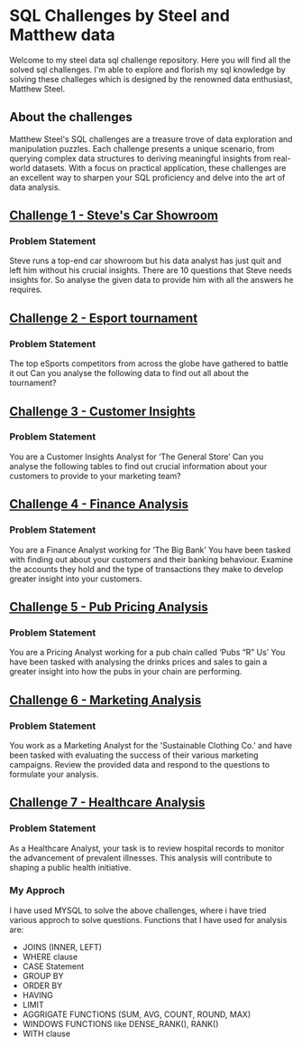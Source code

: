 # SQL Challenges by Steel and Matthew data
Welcome to my steel data sql challenge repository. Here you will find all the solved sql challenges. 
I'm able to explore and florish my sql knowledge by solving these challeges which is designed by the renowned data enthusiast, Matthew Steel. 

## About the challenges
Matthew Steel's SQL challenges are a treasure trove of data exploration and manipulation puzzles. Each challenge presents a unique scenario, from querying complex data structures to deriving meaningful insights from real-world datasets. With a focus on practical application, these challenges are an excellent way to sharpen your SQL proficiency and delve into the art of data analysis.

## [Challenge 1 - Steve's Car Showroom](https://github.com/kiransuryaa/Steel_data_sql_Challenges/blob/main/Challenge%201%20-%20Steve's_Car_Showroom.sql)
### Problem Statement
Steve runs a top-end car showroom but his data analyst has just quit and left him without his crucial insights. 
There are 10 questions that Steve needs insights for. 
So analyse the given data to provide him with all the answers he requires.

## [Challenge 2 - Esport tournament](https://github.com/kiransuryaa/Steel_data_sql_Challenges/blob/main/Challenge%202%20-%20esport_data_analysis.sql)
### Problem Statement
The top eSports competitors from across the globe have gathered to battle it out
Can you analyse the following data to find out all about the tournament?


## [Challenge 3 - Customer Insights](https://github.com/kiransuryaa/Steel_data_sql_Challenges/blob/main/Challenge%203%20-%20customer_insights.sql)
### Problem Statement
You are a Customer Insights Analyst for ‘The General Store’
Can you analyse the following tables to find out crucial information about your customers to provide to your marketing team?


## [Challenge 4 - Finance Analysis](https://github.com/kiransuryaa/Steel_data_sql_Challenges/blob/main/Challenge%204%20-%20Finance_Data_Analysis.sql)
### Problem Statement
You are a Finance Analyst working for ‘The Big Bank’
You have been tasked with finding out about your customers and their banking behaviour. Examine the accounts they hold and the type of transactions they make to develop greater insight into your customers.


## [Challenge 5 - Pub Pricing Analysis](https://github.com/kiransuryaa/Steel_data_sql_Challenges/blob/main/Challenge%205%20-%20Pub_Pricing_Analysis.sql)
### Problem Statement
You are a Pricing Analyst working for a pub chain called ‘Pubs “R” Us’
You have been tasked with analysing the drinks prices and sales to gain a greater insight into how the pubs in your chain are performing.


## [Challenge 6 - Marketing Analysis](https://github.com/kiransuryaa/Steel_data_sql_Challenges/blob/main/challenge%206%20-%20Marketing%20_Analysis.sql)
### Problem Statement
You work as a Marketing Analyst for the 'Sustainable Clothing Co.' and have been tasked with evaluating the success of their various marketing campaigns. Review the provided data and respond to the questions to formulate your analysis.


## [Challenge 7 - Healthcare Analysis](https://github.com/kiransuryaa/Steel_data_sql_Challenges/blob/main/Challenge%207%20-%20Healthcare_Analysis.sql)
### Problem Statement
As a Healthcare Analyst, your task is to review hospital records to monitor the advancement of prevalent illnesses. This analysis will contribute to shaping a public health initiative.

### My Approch 
I have used MYSQL to solve the above challenges, where i have tried various approch to solve questions.
Functions that I have used for analysis are:
  - JOINS (INNER, LEFT)
  - WHERE clause
  - CASE Statement
  - GROUP BY 
  - ORDER BY
  - HAVING
  - LIMIT
  - AGGRIGATE FUNCTIONS (SUM, AVG, COUNT, ROUND, MAX)
  - WINDOWS FUNCTIONS like DENSE_RANK(), RANK()
  - WITH clause

